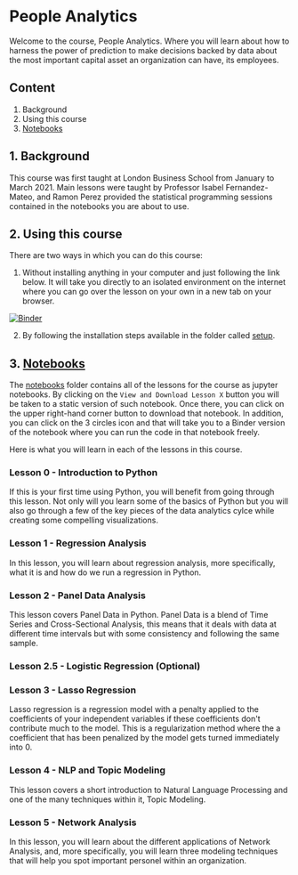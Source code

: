 # People Analytics



Welcome to the course, People Analytics. Where you will learn about how to harness the power of prediction to make decisions backed by data about the most important capital asset an organization can have, its employees.

## Content

1. Background
2. Using this course
3. [Notebooks](https://ramonprz01.github.io/people-analytics/notebooks/)


## 1. Background

This course was first taught at London Business School from January to March 2021. Main lessons were taught by Professor Isabel Fernandez-Mateo, and Ramon Perez provided the statistical programming sessions contained in the notebooks you are about to use.

## 2. Using this course
There are two ways in which you can do this course:
1. Without installing anything in your computer and just following the link below. It will take you directly to an isolated environment on the internet where you can go over the lesson on your own in a new tab on your browser.

[![Binder](https://mybinder.org/badge_logo.svg)](https://mybinder.org/v2/gh/ramonprz01/people-analytics/master)

2. By following the installation steps available in the folder called [setup](https://ramonprz01.github.io/people-analytics/setup/).


## 3. [Notebooks](https://ramonprz01.github.io/people-analytics/notebooks/)

The [notebooks](https://ramonprz01.github.io/people-analytics/notebooks/) folder contains all of the lessons for the course as jupyter notebooks. By clicking on the `View and Download Lesson X` button you will be taken to a static version of such notebook. Once there, you can click on the upper right-hand corner button to download that notebook. In addition, you can click on the 3 circles icon and that will take you to a Binder version of the notebook where you can run the code in that notebook freely.

Here is what you will learn in each of the lessons in this course.

### Lesson 0 - Introduction to Python

If this is your first time using Python, you will benefit from going through this lesson. Not only will you learn some of the basics of Python but you will also go through a few of the key pieces of the data analytics cylce while creating some compelling visualizations.

### Lesson 1 - Regression Analysis

In this lesson, you will learn about regression analysis, more specifically, what it is and how do we run a regression in Python.


### Lesson 2 - Panel Data Analysis

This lesson covers Panel Data in Python. Panel Data is a blend of Time Series and Cross-Sectional Analysis, this means that it deals with data at different time intervals but with some consistency and following the same sample.


### Lesson 2.5 - Logistic Regression (Optional)



### Lesson 3 - Lasso Regression

Lasso regression is a regression model with a penalty applied to the coefficients of your independent variables if these coefficients don't contribute much to the model. This is a regularization method where the a coefficient that has been penalized by the model gets turned immediately into 0. 

### Lesson 4 - NLP and Topic Modeling

This lesson covers a short introduction to Natural Language Processing and one of the many techniques within it, Topic Modeling.

### Lesson 5 - Network Analysis

In this lesson, you will learn about the different applications of Network Analysis, and, more specifically, you will learn three modeling techniques that will help you spot important personel within an organization.
